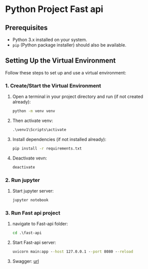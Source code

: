 # Python Project Fast api

## Prerequisites

- Python 3.x installed on your system.
- `pip` (Python package installer) should also be available.

## Setting Up the Virtual Environment

Follow these steps to set up and use a virtual environment:

### 1. Create/Start the Virtual Environment

1. Open a terminal in your project directory and run (if not created already):
   ```cmd
   python -m venv venv
2. Then activate venv:
   ```cmd
   .\venv1\Scripts\activate
3. Install dependencies (if not installed already):
   ```cmd
   pip install -r requirements.txt
5. Deactivate vevn:
   ```cmd
   deactivate
### 2. Run jupyter
1. Start jupyter server:
   ```cmd
   jupyter notebook
### 3. Run Fast api project
1. navigate to Fast-api folder:
   ```cmd
   cd .\fast-api
2. Start Fast-api server:
   ```cmd
   uvicorn main:app --host 127.0.0.1 --port 8080 --reload
3. Swagger:
   [url](http://localhost:8080/docs)

